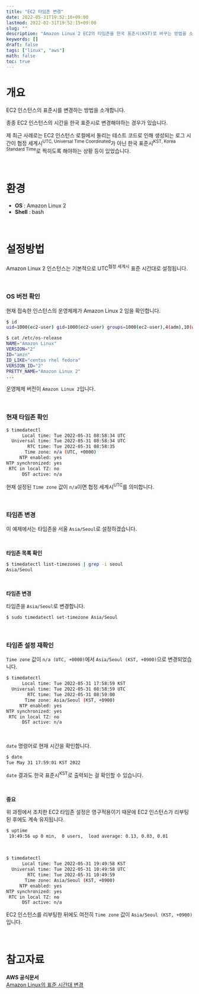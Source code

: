 ```yaml
---
title: "EC2 타임존 변경"
date: 2022-05-31T19:52:10+09:00
lastmod: 2022-02-31T19:52:15+09:00
slug: ""
description: "Amazon Linux 2 EC2의 타임존을 한국 표준시(KST)로 바꾸는 방법을 소개합니다."
keywords: []
draft: false
tags: ["linux", "aws"]
math: false
toc: true
---
```


# 개요

EC2 인스턴스의 표준시를 변경하는 방법을 소개합니다.

종종 EC2 인스턴스의 시간을 한국 표준시로 변경해야하는 경우가 있습니다.

제 최근 사례로는 EC2 인스턴스 로컬에서 돌리는 테스트 코드로 인해 생성되는 로그 시간이 협정 세계시<sup>UTC, Universal Time Coordinated</sup>가 아닌 한국 표준시<sup>KST, Korea Standard Time</sup>로 찍히도록 해야하는 상황 등이 있었습니다.

<br>

# 환경

- **OS** : Amazon Linux 2
- **Shell** : bash

<br>

# 설정방법

Amazon Linux 2 인스턴스는 기본적으로 UTC<sup>협정 세계시</sup> 표준 시간대로 설정됩니다.

<br>

### OS 버전 확인

현재 접속한 인스턴스의 운영체제가 Amazon Linux 2 임을 확인합니다.

```bash
$ id
uid=1000(ec2-user) gid=1000(ec2-user) groups=1000(ec2-user),4(adm),10(wheel),190(systemd-journal)
```

```bash
$ cat /etc/os-release
NAME="Amazon Linux"
VERSION="2"
ID="amzn"
ID_LIKE="centos rhel fedora"
VERSION_ID="2"
PRETTY_NAME="Amazon Linux 2"
...
```
운영체제 버전이 `Amazon Linux 2`입니다.

<br>

### 현재 타임존 확인

```bash
$ timedatectl
      Local time: Tue 2022-05-31 08:58:34 UTC
  Universal time: Tue 2022-05-31 08:58:34 UTC
        RTC time: Tue 2022-05-31 08:58:35
       Time zone: n/a (UTC, +0000)
     NTP enabled: yes
NTP synchronized: yes
 RTC in local TZ: no
      DST active: n/a
```
현재 설정된 `Time zone` 값이 `n/a`이면 협정 세계시<sup>UTC</sup>를 의미합니다.

<br>

### 타임존 변경

이 예제에서는 타임존을 서울 `Asia/Seoul`로 설정하겠습니다.

<br>

**타임존 목록 확인**

```bash
$ timedatectl list-timezones | grep -i seoul
Asia/Seoul
```

<br>

**타임존 변경**

타임존을 `Asia/Seoul`로 변경합니다.

```bash
$ sudo timedatectl set-timezone Asia/Seoul
```

<br>

### 타임존 설정 재확인

`Time zone` 값이 `n/a (UTC, +0000)`에서 `Asia/Seoul (KST, +0900)`으로 변경되었습니다.

```bash
$ timedatectl
      Local time: Tue 2022-05-31 17:58:59 KST
  Universal time: Tue 2022-05-31 08:58:59 UTC
        RTC time: Tue 2022-05-31 08:59:00
       Time zone: Asia/Seoul (KST, +0900)
     NTP enabled: yes
NTP synchronized: yes
 RTC in local TZ: no
      DST active: n/a
```

<br>

`date` 명령어로 현재 시간을 확인합니다.

```bash
$ date
Tue May 31 17:59:01 KST 2022
```

`date` 결과도 한국 표준시<sup>KST</sup>로 출력되는 걸 확인할 수 있습니다.

<br>

**중요**

위 과정에서 조치한 EC2 타임존 설정은 영구적용이기 때문에 EC2 인스턴스가 리부팅된 후에도 계속 유지됩니다.

```bash
$ uptime
 19:49:56 up 0 min,  0 users,  load average: 0.13, 0.03, 0.01
```

<br>

```bash
$ timedatectl
      Local time: Tue 2022-05-31 19:49:58 KST
  Universal time: Tue 2022-05-31 10:49:58 UTC
        RTC time: Tue 2022-05-31 10:49:59
       Time zone: Asia/Seoul (KST, +0900)
     NTP enabled: yes
NTP synchronized: yes
 RTC in local TZ: no
      DST active: n/a
```

EC2 인스턴스를 리부팅한 뒤에도 여전히 `Time zone` 값이 `Asia/Seoul (KST, +0900)` 입니다.

<br>

# 참고자료

**AWS 공식문서**  
[Amazon Linux의 표준 시간대 변경](https://docs.aws.amazon.com/ko_kr/AWSEC2/latest/UserGuide/set-time.html#change_time_zone)